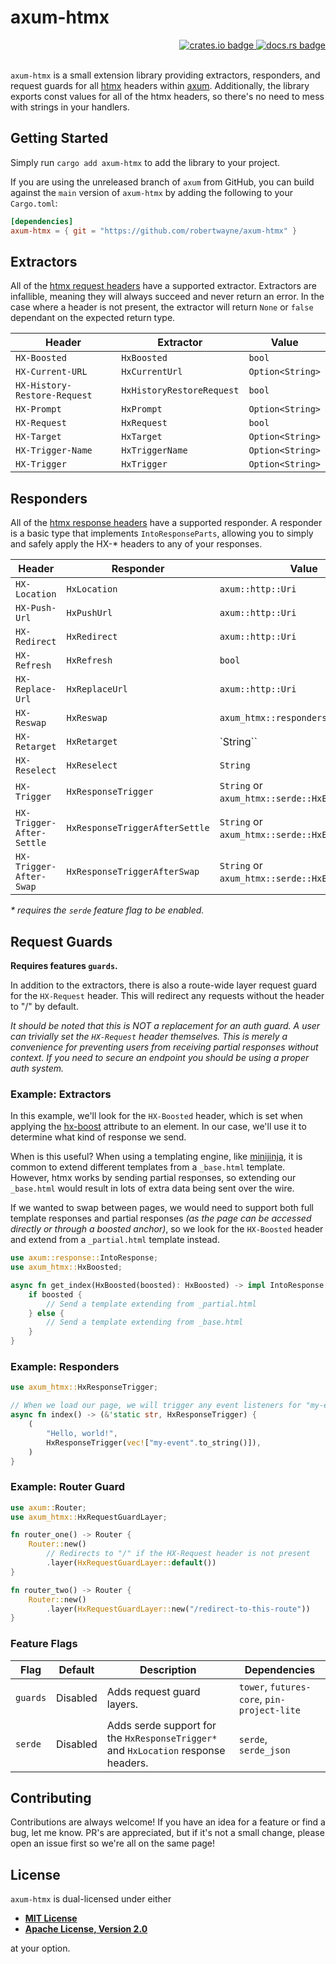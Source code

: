 # axum-htmx

<!-- markdownlint-disable -->
<div align="right">
<a href="https://crates.io/crates/axum-htmx">
    <img src="https://img.shields.io/crates/v/axum-htmx?style=flat-square" alt="crates.io badge">
</a>
<a href="https://docs.rs/axum-htmx/latest/">
    <img src="https://img.shields.io/docsrs/axum-htmx?style=flat-square" alt="docs.rs badge">
</a>
</div>
<br>
<!-- markdownlint-enable -->

`axum-htmx` is a small extension library providing extractors, responders, and
 request guards for all [htmx](https://htmx.org/) headers within
 [axum](https://github.com/tokio-rs/axum). Additionally, the library exports
 const values for all of the htmx headers, so there's no need to mess with
 strings in your handlers.

## Getting Started

Simply run `cargo add axum-htmx` to add the library to your project.

If you are using the unreleased branch of `axum` from GitHub, you can build
against the `main` version of `axum-htmx` by adding the following to your
`Cargo.toml`:

```toml
[dependencies]
axum-htmx = { git = "https://github.com/robertwayne/axum-htmx" }
```

## Extractors

All of the [htmx request headers](https://htmx.org/reference/#request_headers)
have a supported extractor. Extractors are infallible, meaning they will always
succeed and never return an error. In the case where a header is not present,
the extractor will return `None` or `false` dependant on the expected return
type.

| Header                       | Extractor                 | Value            |
|------------------------------|---------------------------|------------------|
| `HX-Boosted`                 | `HxBoosted`               | `bool`           |
| `HX-Current-URL`             | `HxCurrentUrl`            | `Option<String>` |
| `HX-History-Restore-Request` | `HxHistoryRestoreRequest` | `bool`           |
| `HX-Prompt`                  | `HxPrompt`                | `Option<String>` |
| `HX-Request`                 | `HxRequest`               | `bool`           |
| `HX-Target`                  | `HxTarget`                | `Option<String>` |
| `HX-Trigger-Name`            | `HxTriggerName`           | `Option<String>` |
| `HX-Trigger`                 | `HxTrigger`               | `Option<String>` |

## Responders

All of the [htmx response headers](https://htmx.org/reference/#response_headers)
have a supported responder. A responder is a basic type that implements
`IntoResponseParts`, allowing you to simply and safely apply the HX-* headers to
any of your responses.

| Header           | Responder      | Value                               |
|------------------|----------------|-------------------------------------|
| `HX-Location`    | `HxLocation`   | `axum::http::Uri`                   |
| `HX-Push-Url`    | `HxPushUrl`    | `axum::http::Uri`                   |
| `HX-Redirect`    | `HxRedirect`   | `axum::http::Uri`                   |
| `HX-Refresh`     | `HxRefresh`    | `bool`                              |
| `HX-Replace-Url` | `HxReplaceUrl` | `axum::http::Uri`                   |
| `HX-Reswap`      | `HxReswap`     | `axum_htmx::responders::SwapOption` |
| `HX-Retarget`    | `HxRetarget`   | `String``                   |
| `HX-Reselect`    | `HxReselect`   | `String`                            |
| `HX-Trigger`    | `HxResponseTrigger`    | `String` or `axum_htmx::serde::HxEvent`*|
| `HX-Trigger-After-Settle`   | `HxResponseTriggerAfterSettle`    | `String` or `axum_htmx::serde::HxEvent`*|
| `HX-Trigger-After-Swap`  | `HxResponseTriggerAfterSwap`    | `String` or `axum_htmx::serde::HxEvent`*|

_* requires the `serde` feature flag to be enabled._

## Request Guards

__Requires features `guards`.__

In addition to the extractors, there is also a route-wide layer request guard
for the `HX-Request` header. This will redirect any requests without the header
to "/" by default.

_It should be noted that this is NOT a replacement for an auth guard. A user can
trivially set the `HX-Request` header themselves. This is merely a convenience
for preventing users from receiving partial responses without context. If you
need to secure an endpoint you should be using a proper auth system._

### Example: Extractors

In this example, we'll look for the `HX-Boosted` header, which is set when
applying the [hx-boost](https://htmx.org/attributes/hx-boost/) attribute to an
element. In our case, we'll use it to determine what kind of response we send.

When is this useful? When using a templating engine, like
[minijinja](https://github.com/mitsuhiko/minijinja), it is common to extend
different templates from a `_base.html` template. However, htmx works by sending
partial responses, so extending our `_base.html` would result in lots of extra
data being sent over the wire.

If we wanted to swap between pages, we would need to support both full template
responses and partial responses _(as the page can be accessed directly or
through a boosted anchor)_, so we look for the `HX-Boosted` header and extend
from a `_partial.html` template instead.

```rust
use axum::response::IntoResponse;
use axum_htmx::HxBoosted;

async fn get_index(HxBoosted(boosted): HxBoosted) -> impl IntoResponse {
    if boosted {
        // Send a template extending from _partial.html
    } else {
        // Send a template extending from _base.html
    }
}
```

### Example: Responders

```rust
use axum_htmx::HxResponseTrigger;

// When we load our page, we will trigger any event listeners for "my-event.
async fn index() -> (&'static str, HxResponseTrigger) {
    (
        "Hello, world!",
        HxResponseTrigger(vec!["my-event".to_string()]),
    )
}
```

### Example: Router Guard

```rust
use axum::Router;
use axum_htmx::HxRequestGuardLayer;

fn router_one() -> Router {
    Router::new()
        // Redirects to "/" if the HX-Request header is not present
        .layer(HxRequestGuardLayer::default())
}

fn router_two() -> Router {
    Router::new()
        .layer(HxRequestGuardLayer::new("/redirect-to-this-route"))
}
```

### Feature Flags

<!-- markdownlint-disable -->
| Flag     | Default  | Description                                                                        | Dependencies                                |
|----------|----------|------------------------------------------------------------------------------------|---------------------------------------------|
| `guards` | Disabled | Adds request guard layers.                                                         | `tower`, `futures-core`, `pin-project-lite` |
| `serde`  | Disabled | Adds serde support for the `HxResponseTrigger*` and `HxLocation` response headers. | `serde`, `serde_json`                       |
<!-- markdownlint-enable -->

## Contributing

Contributions are always welcome! If you have an idea for a feature or find a
bug, let me know. PR's are appreciated, but if it's not a small change, please
open an issue first so we're all on the same page!

## License

`axum-htmx` is dual-licensed under either

- **[MIT License](/LICENSE-MIT)**
- **[Apache License, Version 2.0](/LICENSE-APACHE)**

at your option.
